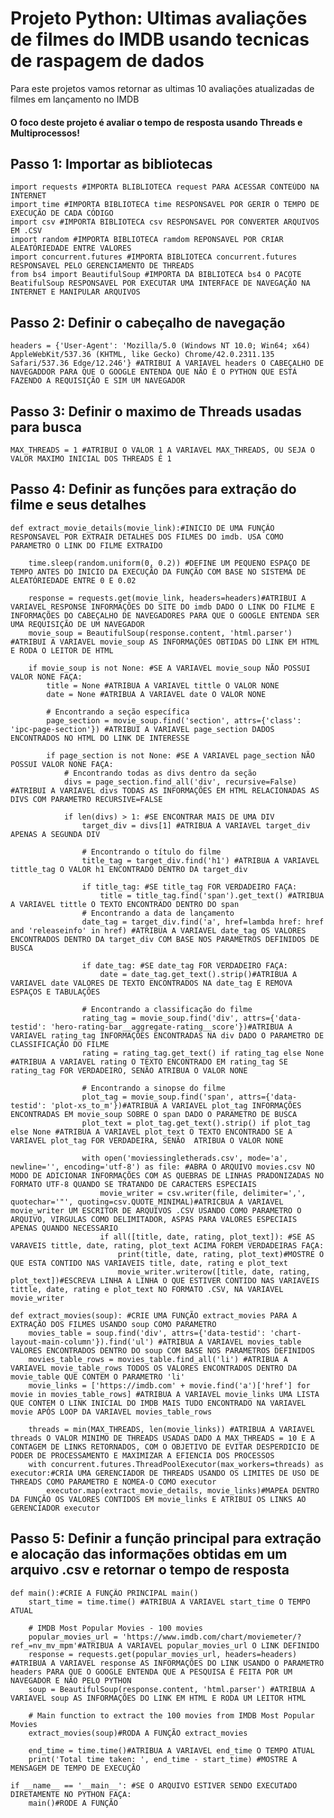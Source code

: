 # Projeto Python: Ultimas avaliações de filmes do IMDB usando tecnicas de raspagem de dados

Para este projetos vamos retornar as ultimas 10 avaliações atualizadas de filmes em lançamento no IMDB

#### O foco deste projeto é avaliar o tempo de resposta usando Threads e Multiprocessos!

## Passo 1: Importar as bibliotecas 

    import requests #IMPORTA BLIBLIOTECA request PARA ACESSAR CONTEÚDO NA INTERNET
    import time #IMPORTA BIBLIOTECA time RESPONSAVEL POR GERIR O TEMPO DE EXECUÇÃO DE CADA CÓDIGO
    import csv #IMPORTA BIBLIOTECA csv RESPONSAVEL POR CONVERTER ARQUIVOS EM .CSV
    import random #IMPORTA BIBLIOTECA ramdom REPONSAVEL POR CRIAR ALEATÓRIEDADE ENTRE VALORES
    import concurrent.futures #IMPORTA BIBLIOTECA concurrent.futures RESPONSAVEL PELO GERENCIAMENTO DE THREADS
    from bs4 import BeautifulSoup #IMPORTA DA BIBLIOTECA bs4 O PACOTE BeatifulSoup RESPONSAVEL POR EXECUTAR UMA INTERFACE DE NAVEGAÇÃO NA INTERNET E MANIPULAR ARQUIVOS

## Passo 2: Definir o cabeçalho de navegação

    headers = {'User-Agent': 'Mozilla/5.0 (Windows NT 10.0; Win64; x64) AppleWebKit/537.36 (KHTML, like Gecko) Chrome/42.0.2311.135 Safari/537.36 Edge/12.246'} #ATRIBUI A VARIAVEL headers O CABEÇALHO DE NAVEGADDOR PARA QUE O GOOGLE ENTENDA QUE NÃO É O PYTHON QUE ESTÁ FAZENDO A REQUISIÇÃO E SIM UM NAVEGADOR

## Passo 3: Definir o maximo de Threads usadas para busca

    MAX_THREADS = 1 #ATRIBUI O VALOR 1 A VARIAVEL MAX_THREADS, OU SEJA O VALOR MAXIMO INICIAL DOS THREADS É 1

## Passo 4: Definir as funções para extração do filme e seus detalhes 

    def extract_movie_details(movie_link):#INICIO DE UMA FUNÇÃO RESPONSAVEL POR EXTRAIR DETALHES DOS FILMES DO imdb. USA COMO PARAMETRO O LINK DO FILME EXTRAIDO

        time.sleep(random.uniform(0, 0.2)) #DEFINE UM PEQUENO ESPAÇO DE TEMPO ANTES DO INICIO DA EXECUÇÃO DA FUNÇÃO COM BASE NO SISTEMA DE ALEATÓRIEDADE ENTRE 0 E 0.02

        response = requests.get(movie_link, headers=headers)#ATRIBUI A VARIAVEL RESPONSE INFORMAÇÕES DO SITE DO imdb DADO O LINK DO FILME E INFORMAÇÕES DO CABEÇALHO DE NAVEGADORES PARA QUE O GOOGLE ENTENDA SER UMA REQUISIÇÃO DE UM NAVEGADOR
        movie_soup = BeautifulSoup(response.content, 'html.parser') #ATRIBUI A VARIAVEL movie_soup AS INFORMAÇÕES OBTIDAS DO LINK EM HTML E RODA O LEITOR DE HTML

        if movie_soup is not None: #SE A VARIAVEL movie_soup NÃO POSSUI VALOR NONE FAÇA:
            title = None #ATRIBUA A VARIAVEL tittle O VALOR NONE
            date = None #ATRIBUA A VARIAVEL date O VALOR NONE
            
            # Encontrando a seção específica
            page_section = movie_soup.find('section', attrs={'class': 'ipc-page-section'}) #ATRIBUI A VARIAVEL page_section DADOS ENCONTRADOS NO HTML DO LINK DE INTERESSE
            
            if page_section is not None: #SE A VARIAVEL page_section NÃO POSSUI VALOR NONE FAÇA:
                # Encontrando todas as divs dentro da seção
                divs = page_section.find_all('div', recursive=False) #ATRIBUI A VARIAVEL divs TODAS AS INFORMAÇÕES EM HTML RELACIONADAS AS DIVS COM PARAMETRO RECURSIVE=FALSE
                
                if len(divs) > 1: #SE ENCONTRAR MAIS DE UMA DIV
                    target_div = divs[1] #ATRIBUA A VARIAVEL target_div APENAS A SEGUNDA DIV
                    
                    # Encontrando o título do filme
                    title_tag = target_div.find('h1') #ATRIBUA A VARIAVEL tittle_tag O VALOR h1 ENCONTRADO DENTRO DA target_div
                    
                    if title_tag: #SE title_tag FOR VERDADEIRO FAÇA:
                        title = title_tag.find('span').get_text() #ATRIBUA A VARIAVEL tittle O TEXTO ENCONTRADO DENTRO DO span                
                    # Encontrando a data de lançamento
                    date_tag = target_div.find('a', href=lambda href: href and 'releaseinfo' in href) #ATRIBUA A VARIAVEL date_tag OS VALORES ENCONTRADOS DENTRO DA target_div COM BASE NOS PARAMETROS DEFINIDOS DE BUSCA
                    
                    if date_tag: #SE date_tag FOR VERDADEIRO FAÇA:
                        date = date_tag.get_text().strip()#ATRIBUA A VARIAVEL date VALORES DE TEXTO ENCONTRADOS NA date_tag E REMOVA ESPAÇOS E TABULAÇÕES
                    
                    # Encontrando a classificação do filme
                    rating_tag = movie_soup.find('div', attrs={'data-testid': 'hero-rating-bar__aggregate-rating__score'})#ATRIBUA A VARIAVEL rating_tag INFORMAÇÕES ENCONTRADAS NA div DADO O PARAMETRO DE CLASSIFICAÇÃO DO FILME
                    rating = rating_tag.get_text() if rating_tag else None #ATRIBUA A VARIAVEL rating O TEXTO ENCONTRADO EM rating_tag SE rating_tag FOR VERDADEIRO, SENÃO ATRIBUA O VALOR NONE
                    
                    # Encontrando a sinopse do filme
                    plot_tag = movie_soup.find('span', attrs={'data-testid': 'plot-xs_to_m'})#ATRIBUA A VARIAVEL plot_tag INFORMAÇÕES ENCONTRADAS EM movie_soup SOBRE O span DADO O PARAMETRO DE BUSCA
                    plot_text = plot_tag.get_text().strip() if plot_tag else None #ATRIBUA A VARIAVEL plot_text O TEXTO ENCONTRADO SE A VARIAVEL plot_tag FOR VERDADEIRA, SENÃO  ATRIBUA O VALOR NONE
                    
                    with open('moviessingletherads.csv', mode='a', newline='', encoding='utf-8') as file: #ABRA O ARQUIVO movies.csv NO MODO DE ADICIONAR INFORMAÇÕES COM AS QUEBRAS DE LINHAS PRADONIZADAS NO FORMATO UTF-8 QUANDO SE TRATANDO DE CARACTERS ESPECIAIS
                        movie_writer = csv.writer(file, delimiter=',', quotechar='"', quoting=csv.QUOTE_MINIMAL)#ATRICBUA A VARIAVEL movie_writer UM ESCRITOR DE ARQUIVOS .CSV USANDO COMO PARAMETRO O ARQUIVO, VIRGULAS COMO DELIMITADOR, ASPAS PARA VALORES ESPECIAIS APENAS QUANDO NECESSARIO
                        if all([title, date, rating, plot_text]): #SE AS VARAVEIS tittle, date, rating, plot_text ACIMA FOREM VERDADEIRAS FAÇA:
                            print(title, date, rating, plot_text)#MOSTRE O QUE ESTA CONTIDO NAS VARIAVEIS title, date, rating e plot_text
                            movie_writer.writerow([title, date, rating, plot_text])#ESCREVA LINHA A LINHA O QUE ESTIVER CONTIDO NAS VARIAVEIS tittle, date, rating e plot_text NO FORMATO .CSV, NA VARIAVEL movie_writer

    def extract_movies(soup): #CRIE UMA FUNÇÃO extract_movies PARA A EXTRAÇÃO DOS FILMES USANDO soup COMO PARAMETRO 
        movies_table = soup.find('div', attrs={'data-testid': 'chart-layout-main-column'}).find('ul') #ATRIBUA A VARIAVEL movies_table VALORES ENCONTRADOS DENTRO DO soup COM BASE NOS PARAMETROS DEFINIDOS
        movies_table_rows = movies_table.find_all('li') #ATRIBUA A VARIAVEL movie_table_rows TODOS OS VALORES ENCONTRADOS DENTRO DA movie_table QUE CONTEM O PARAMETRO 'li'
        movie_links = ['https://imdb.com' + movie.find('a')['href'] for movie in movies_table_rows] #ATRIBUA A VARIAVEL movie_links UMA LISTA QUE CONTEM O LINK INICIAL DO IMDB MAIS TUDO ENCONTRADO NA VARIAVEL movie APÓS LOOP DA VARIAVEL movies_table_rows

        threads = min(MAX_THREADS, len(movie_links)) #ATRIBUA A VARIAVEL threads O VALOR MINIMO DE THREADS USADAS DADO A MAX_THREADS = 10 E A CONTAGEM DE LINKS RETORNADOS, COM O OBJETIVO DE EVITAR DESPERDICIO DE PODER DE PROCESSAMENTO E MAXIMIZAR A EFIENCIA DOS PROCESSOS
        with concurrent.futures.ThreadPoolExecutor(max_workers=threads) as executor:#CRIA UMA GERENCIADOR DE THREADS USANDO OS LIMITES DE USO DE THREADS COMO PARAMETRO E NOMEA-O COMO executor
            executor.map(extract_movie_details, movie_links)#MAPEA DENTRO DA FUNÇÃO OS VALORES CONTIDOS EM movie_links E ATRIBUI OS LINKS AO GERENCIADOR executor

## Passo 5: Definir a função principal para extração e alocação das informações obtidas em um arquivo .csv e retornar o tempo de resposta 

    def main():#CRIE A FUNÇÃO PRINCIPAL main()
        start_time = time.time() #ATRIBUA A VARIAVEL start_time O TEMPO ATUAL

        # IMDB Most Popular Movies - 100 movies
        popular_movies_url = 'https://www.imdb.com/chart/moviemeter/?ref_=nv_mv_mpm'#ATRIBUA A VARIAVEL popular_movies_url O LINK DEFINIDO
        response = requests.get(popular_movies_url, headers=headers) #ATRIBUA A VARIAVEL response AS INFORMAÇÕES DO LINK USANDO O PARAMETRO headers PARA QUE O GOOGLE ENTENDA QUE A PESQUISA É FEITA POR UM NAVEGADOR E NÃO PELO PYTHON
        soup = BeautifulSoup(response.content, 'html.parser') #ATRIBUA A VARIAVEL soup AS INFORMAÇÕES DO LINK EM HTML E RODA UM LEITOR HTML

        # Main function to extract the 100 movies from IMDB Most Popular Movies
        extract_movies(soup)#RODA A FUNÇÃO extract_movies 

        end_time = time.time()#ATRIBUA A VARIAVEL end_time O TEMPO ATUAL
        print('Total time taken: ', end_time - start_time) #MOSTRE A MENSAGEM DE TEMPO DE EXECUÇÃO

    if __name__ == '__main__': #SE O ARQUIVO ESTIVER SENDO EXECUTADO DIRETAMENTE NO PYTHON FAÇA:
        main()#RODE A FUNÇÃO